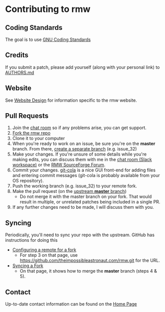 # Contributing to rmw

## Coding Standards ##

The goal is to use [GNU Coding
Standards](https://www.gnu.org/prep/standards/html_node/Formatting.html#Formatting)

## Credits ##

If you submit a patch, please add yourself (along with your personal
link) to
[AUTHORS.md](https://github.com/theimpossibleastronaut.com/rmw/blob/master/AUTHORS.md)

## Website

See [Website Design](https://remove-to-waste.info/website-design.html)
for information specific to the rmw website.

## Pull Requests ##
1. Join the [chat room](https://matrix.to/#/!XeJxcdkywroPaRKKtr:matrix.org) so if any problems arise, you can get support.
1. [Fork the rmw repo](https://github.com/theimpossibleastronaut.com/rmw/fork)
2. Clone it to your computer
3. When you're ready to work on an issue, be sure you're on the **master** branch. From there, [create a separate branch](https://github.com/Kunena/Kunena-Forum/wiki/Create-a-new-branch-with-git-and-manage-branches) (e.g. issue_32)
4. Make your changes. If you're unsure of some details while you're making edits, you can discuss them with me in the [chat room (Slack workspace)](https://join.slack.com/t/removetowaste/shared_invite/enQtMjU3NTA0NTI2OTgzLTkzMzQxNDhjYzlkM2UxMTA2MzJjNWYyZjAyYzkyNWNmZjJmYWZmYjUyODk2NzNkNzBhMzFjOGZkMTg2MzAxMTM) or the [RMW SourceForge Forum](https://sourceforge.net/p/rmw/discussion/).
5. Commit your changes. [git-cola](https://git-cola.github.io/) is a nice GUI front-end for adding files and entering commit messages (git-cola is probably available from your OS repository).
6. Push the working branch (e.g. issue_32) to your remote fork.
7. Make the pull request (on the [upstream **master** branch](https://github.com/theimpossibleastronaut.com/rmw/tree/master))
    * Do not merge it with the master branch on your fork. That would result in multiple, or unrelated patches being included in a single PR.
8. If any further changes need to be made, I will discuss them with you.

## Syncing ##

Periodically, you'll need to sync your repo with the upstream.
GitHub has instructions for doing this

* [Configuring a remote for a fork](https://help.github.com/articles/configuring-a-remote-for-a-fork/)
  * For step 3 on that page, use https://github.com/theimpossibleastronaut.com/rmw.git for the URL.
* [Syncing a Fork](https://help.github.com/articles/syncing-a-fork/)
  * On that page, it shows how to merge the **master** branch (steps 4 & 5).

## Contact ##

Up-to-date contact information can be found on the [Home
Page](https://remove-to-waste.info/)
